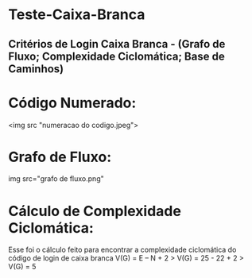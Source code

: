 # Teste-Caixa-Branca
## Critérios de Login Caixa Branca - (Grafo de Fluxo; Complexidade Ciclomática; Base de Caminhos)
# Código Numerado: 
<img src "numeracao do codigo.jpeg">
# Grafo de Fluxo:
img src="grafo de fluxo.png"
# Cálculo de Complexidade Ciclomática:
Esse foi o cálculo feito para encontrar a complexidade ciclomática do código de login de caixa branca 
V(G) = E – N + 2 > V(G) = 25 - 22 + 2 > V(G) = 5


